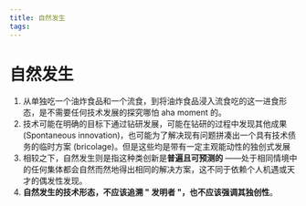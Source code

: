 ```yaml
---
title: 自然发生
tags:
---
```


# 自然发生

1. 从单独吃一个油炸食品和一个流食，到将油炸食品浸入流食吃的这一进食形态，是不需要任何技术发展的探究哪怕 aha moment 的。
2. 技术可能在明确的目标下通过钻研发展，可能在钻研的过程中发现其他成果 (Spontaneous innovation)，也可能为了解决现有问题拼凑出一个具有技术债务的临时方案 (bricolage)。但是这些均是带有一定主观能动性的独创式发展
3. 相较之下，自然发生则是指这种类创新是**普遍且可预测的** ——处于相同情境中的任何集体都会自然而然地得出相同的解决方案，这不同于依赖个人机遇或天才的偶发性发现。
4. **自然发生的技术形态，不应该追溯 " 发明者 "，也不应该强调其独创性**。
